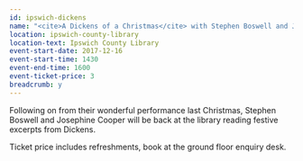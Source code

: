 ```yaml
---
id: ipswich-dickens
name: "<cite>A Dickens of a Christmas</cite> with Stephen Boswell and Josephine Cooper"
location: ipswich-county-library
location-text: Ipswich County Library
event-start-date: 2017-12-16
event-start-time: 1430
event-end-time: 1600
event-ticket-price: 3
breadcrumb: y
---
```


Following on from their wonderful performance last Christmas, Stephen Boswell and Josephine Cooper will be back at the library reading festive excerpts from Dickens.

Ticket price includes refreshments, book at the ground floor enquiry desk.
